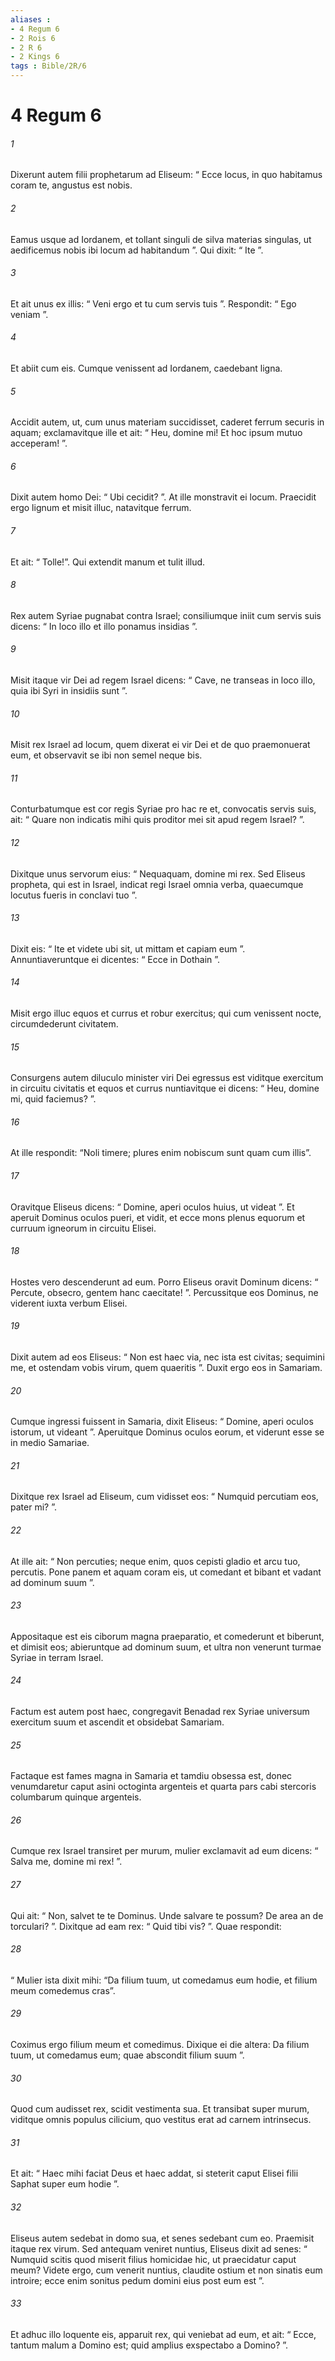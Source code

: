 ```yaml
---
aliases : 
- 4 Regum 6
- 2 Rois 6
- 2 R 6
- 2 Kings 6
tags : Bible/2R/6
---
```


# 4 Regum 6

###### 1
Dixerunt autem filii prophetarum ad Eliseum: “ Ecce locus, in quo habitamus coram te, angustus est nobis. 
###### 2
Eamus usque ad Iordanem, et tollant singuli de silva materias singulas, ut aedificemus nobis ibi locum ad habitandum ”. Qui dixit: “ Ite ”. 
###### 3
Et ait unus ex illis: “ Veni ergo et tu cum servis tuis ”. Respondit: “ Ego veniam ”. 
###### 4
Et abiit cum eis. Cumque venissent ad Iordanem, caedebant ligna. 
###### 5
Accidit autem, ut, cum unus materiam succidisset, caderet ferrum securis in aquam; exclamavitque ille et ait: “ Heu, domine mi! Et hoc ipsum mutuo acceperam! ”. 
###### 6
Dixit autem homo Dei: “ Ubi cecidit? ”. At ille monstravit ei locum. Praecidit ergo lignum et misit illuc, natavitque ferrum. 
###### 7
Et ait: “ Tolle!”. Qui extendit manum et tulit illud.
###### 8
Rex autem Syriae pugnabat contra Israel; consiliumque iniit cum servis suis dicens: “ In loco illo et illo ponamus insidias ”. 
###### 9
Misit itaque vir Dei ad regem Israel dicens: “ Cave, ne transeas in loco illo, quia ibi Syri in insidiis sunt ”. 
###### 10
Misit rex Israel ad locum, quem dixerat ei vir Dei et de quo praemonuerat eum, et observavit se ibi non semel neque bis.
###### 11
Conturbatumque est cor regis Syriae pro hac re et, convocatis servis suis, ait: “ Quare non indicatis mihi quis proditor mei sit apud regem Israel? ”. 
###### 12
Dixitque unus servorum eius: “ Nequaquam, domine mi rex. Sed Eliseus propheta, qui est in Israel, indicat regi Israel omnia verba, quaecumque locutus fueris in conclavi tuo ”. 
###### 13
Dixit eis: “ Ite et videte ubi sit, ut mittam et capiam eum ”. Annuntiaveruntque ei dicentes: “ Ecce in Dothain ”. 
###### 14
Misit ergo illuc equos et currus et robur exercitus; qui cum venissent nocte, circumdederunt civitatem.
###### 15
Consurgens autem diluculo minister viri Dei egressus est viditque exercitum in circuitu civitatis et equos et currus nuntiavitque ei dicens: “ Heu, domine mi, quid faciemus? ”. 
###### 16
At ille respondit: “Noli timere; plures enim nobiscum sunt quam cum illis”. 
###### 17
Oravitque Eliseus dicens: “ Domine, aperi oculos huius, ut videat ”. Et aperuit Dominus oculos pueri, et vidit, et ecce mons plenus equorum et curruum igneorum in circuitu Elisei.
###### 18
Hostes vero descenderunt ad eum. Porro Eliseus oravit Dominum dicens: “ Percute, obsecro, gentem hanc caecitate! ”. Percussitque eos Dominus, ne viderent iuxta verbum Elisei. 
###### 19
Dixit autem ad eos Eliseus: “ Non est haec via, nec ista est civitas; sequimini me, et ostendam vobis virum, quem quaeritis ”. Duxit ergo eos in Samariam. 
###### 20
Cumque ingressi fuissent in Samaria, dixit Eliseus: “ Domine, aperi oculos istorum, ut videant ”. Aperuitque Dominus oculos eorum, et viderunt esse se in medio Samariae.
###### 21
Dixitque rex Israel ad Eliseum, cum vidisset eos: “ Numquid percutiam eos, pater mi? ”. 
###### 22
At ille ait: “ Non percuties; neque enim, quos cepisti gladio et arcu tuo, percutis. Pone panem et aquam coram eis, ut comedant et bibant et vadant ad dominum suum ”. 
###### 23
Appositaque est eis ciborum magna praeparatio, et comederunt et biberunt, et dimisit eos; abieruntque ad dominum suum, et ultra non venerunt turmae Syriae in terram Israel.
###### 24
Factum est autem post haec, congregavit Benadad rex Syriae universum exercitum suum et ascendit et obsidebat Samariam. 
###### 25
Factaque est fames magna in Samaria et tamdiu obsessa est, donec venumdaretur caput asini octoginta argenteis et quarta pars cabi stercoris columbarum quinque argenteis.
###### 26
Cumque rex Israel transiret per murum, mulier exclamavit ad eum dicens: “ Salva me, domine mi rex! ”. 
###### 27
Qui ait: “ Non, salvet te te Dominus. Unde salvare te possum? De area an de torculari? ”. Dixitque ad eam rex: “ Quid tibi vis? ”. Quae respondit: 
###### 28
“ Mulier ista dixit mihi: “Da filium tuum, ut comedamus eum hodie, et filium meum comedemus cras”. 
###### 29
Coximus ergo filium meum et comedimus. Dixique ei die altera: Da filium tuum, ut comedamus eum; quae abscondit filium suum ”. 
###### 30
Quod cum audisset rex, scidit vestimenta sua. Et transibat super murum, viditque omnis populus cilicium, quo vestitus erat ad carnem intrinsecus. 
###### 31
Et ait: “ Haec mihi faciat Deus et haec addat, si steterit caput Elisei filii Saphat super eum hodie ”.
###### 32
Eliseus autem sedebat in domo sua, et senes sedebant cum eo. Praemisit itaque rex virum. Sed antequam veniret nuntius, Eliseus dixit ad senes: “ Numquid scitis quod miserit filius homicidae hic, ut praecidatur caput meum? Videte ergo, cum venerit nuntius, claudite ostium et non sinatis eum introire; ecce enim sonitus pedum domini eius post eum est ”. 
###### 33
Et adhuc illo loquente eis, apparuit rex, qui veniebat ad eum, et ait: “ Ecce, tantum malum a Domino est; quid amplius exspectabo a Domino? ”.
